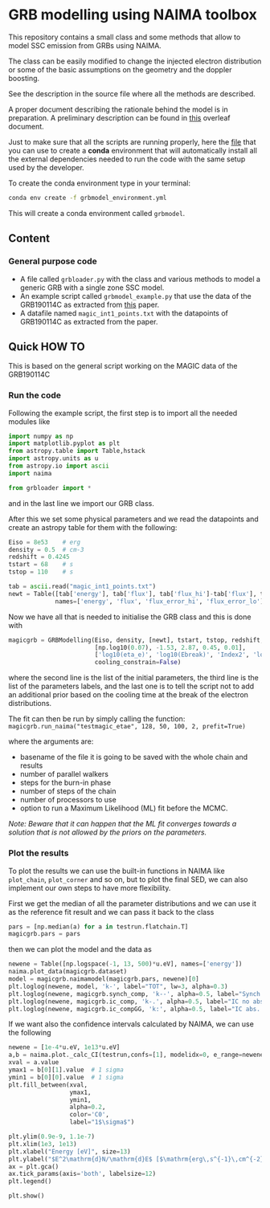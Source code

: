 # GRB modelling using NAIMA toolbox
This repository contains a small class and some methods that allow to model 
SSC emission from GRBs using NAIMA.

The class can be easily modified to change the injected electron distribution 
or some of the basic assumptions on the geometry and the doppler boosting.

See the description in the source file where all the methods are described.

A proper document describing the rationale behind the model is in preparation.
A preliminary description can be found
in [this](https://www.overleaf.com/read/ddhndqcfgzxc) overleaf document.

Just to make sure that all the scripts are running properly, here the [file](grbmodel_environment.yml)
that you can use to create a **conda** environment that will automatically 
install all the external dependencies needed to run the code with the same setup
used by the developer.

To create the conda environment type in your terminal:

```bash
conda env create -f grbmodel_environment.yml
```

This will create a conda environment called `grbmodel`.

## Content

### General purpose code

* A file called `grbloader.py` with the class and various methods to model a generic 
GRB with a single zone SSC model.
* An example script called `grbmodel_example.py` that use the data of the GRB190114C as extracted from 
[this](https://ui.adsabs.harvard.edu/abs/2019Natur.575..459M/abstract) paper.
* A datafile named `magic_int1_points.txt` with the datapoints of GRB190114C as extracted from the paper.

## Quick HOW TO
This is based on the general script working on the MAGIC data of the GRB190114C

### Run the code
Following the example script, the first step is to import all the needed modules like
```python
import numpy as np
import matplotlib.pyplot as plt
from astropy.table import Table,hstack
import astropy.units as u
from astropy.io import ascii
import naima

from grbloader import *
```
and in the last line we import our GRB class.

After this we set some physical parameters and we read the datapoints and create an astropy table
for them with the following:
```python
Eiso = 8e53    # erg
density = 0.5  # cm-3
redshift = 0.4245 
tstart = 68    # s
tstop = 110    # s

tab = ascii.read("magic_int1_points.txt")
newt = Table([tab['energy'], tab['flux'], tab['flux_hi']-tab['flux'], tab['flux']-tab['flux_lo']],
             names=['energy', 'flux', 'flux_error_hi', 'flux_error_lo'])
```
Now we have all that is needed to initialise the GRB class and this is done with
```python
magicgrb = GRBModelling(Eiso, density, [newt], tstart, tstop, redshift,
                        [np.log10(0.07), -1.53, 2.87, 0.45, 0.01],
                        ['log10(eta_e)', 'log10(Ebreak)', 'Index2', 'log10(Ec)', 'log10(B)'],
                        cooling_constrain=False)
```
where the second line is the list of the initial parameters, the third line is the list
of the parameters labels, and the last one is to tell the script not to add an additional
prior based on the cooling time at the break of the electron distributions.

The fit can then be run by simply calling the function:
`magicgrb.run_naima("testmagic_etae", 128, 50, 100, 2, prefit=True)`

where the arguments are:
* basename of the file it is going to be saved with the whole chain and results
* number of parallel walkers
* steps for the burn-in phase
* number of steps of the chain
* number of processors to use
* option to run a Maximum Likelihood (ML) fit before the MCMC.

_Note: Beware that it can happen that the ML fit converges towards a solution that is not allowed
by the priors on the parameters._

### Plot the results
To plot the results we can use the built-in functions in NAIMA like `plot_chain`, `plot_corner`
and so on, but to plot the final SED, we can also implement our own steps to have more flexibility.

First we get the median of all the parameter distributions and we can use it as the reference 
fit result and we can pass it back to the class
```python
pars = [np.median(a) for a in testrun.flatchain.T]
magicgrb.pars = pars
```
then we can plot the model and the data as
```python
newene = Table([np.logspace(-1, 13, 500)*u.eV], names=['energy'])
naima.plot_data(magicgrb.dataset)
model = magicgrb.naimamodel(magicgrb.pars, newene)[0]
plt.loglog(newene, model, 'k-', label="TOT", lw=3, alpha=0.3)
plt.loglog(newene, magicgrb.synch_comp, 'k--', alpha=0.5, label="Synch.")
plt.loglog(newene, magicgrb.ic_comp, 'k-.', alpha=0.5, label="IC no abs.")
plt.loglog(newene, magicgrb.ic_compGG, 'k:', alpha=0.5, label="IC abs. method 1")
```

If we want also the confidence intervals calculated by NAIMA, we can use the following
```python
newene = [1e-4*u.eV, 1e13*u.eV]
a,b = naima.plot._calc_CI(testrun,confs=[1], modelidx=0, e_range=newene)  # this is a protected naima function...I know...
xval = a.value
ymax1 = b[0][1].value  # 1 sigma
ymin1 = b[0][0].value  # 1 sigma
plt.fill_between(xval,
                 ymax1,
                 ymin1,
                 alpha=0.2,
                 color='C0',
                 label="1$\sigma$")

plt.ylim(0.9e-9, 1.1e-7)
plt.xlim(1e3, 1e13)
plt.xlabel("Energy [eV]", size=13)
plt.ylabel("$E^2\mathrm{d}N/\mathrm{d}E$ [$\mathrm{erg\,s^{-1}\,cm^{-2}}$]", size=13)
ax = plt.gca()
ax.tick_params(axis='both', labelsize=12)
plt.legend()

plt.show()
```
